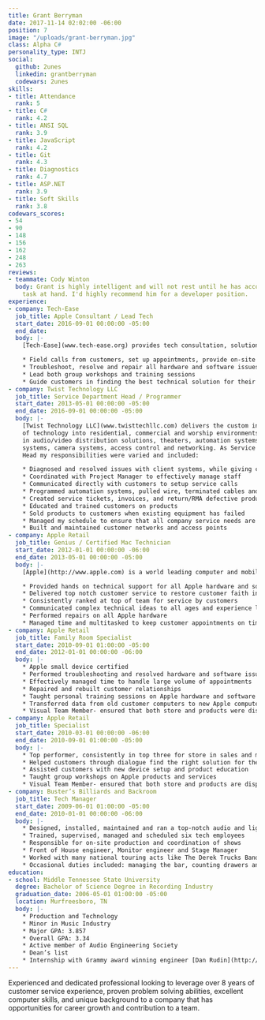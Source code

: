 ```yaml
---
title: Grant Berryman
date: 2017-11-14 02:02:00 -06:00
position: 7
image: "/uploads/grant-berryman.jpg"
class: Alpha C#
personality_type: INTJ
social:
  github: 2unes
  linkedin: grantberryman
  codewars: 2unes
skills:
- title: Attendance
  rank: 5
- title: C#
  rank: 4.2
- title: ANSI SQL
  rank: 3.9
- title: JavaScript
  rank: 4.2
- title: Git
  rank: 4.3
- title: Diagnostics
  rank: 4.7
- title: ASP.NET
  rank: 3.9
- title: Soft Skills
  rank: 3.8
codewars_scores:
- 54
- 90
- 148
- 156
- 162
- 248
- 263
reviews:
- teammate: Cody Winton
  body: Grant is highly intelligent and will not rest until he has accomplished the
    task at hand. I'd highly recommend him for a developer position.
experience:
- company: Tech-Ease
  job_title: Apple Consultant / Lead Tech
  start_date: 2016-09-01 00:00:00 -05:00
  end_date: 
  body: |-
    [Tech-Ease](www.tech-ease.org) provides tech consultation, solutions, training and repairs for all Apple products. As Lead Tech, I am an independent contractor and work with minimal oversight. My duties include:

    * Field calls from customers, set up appointments, provide on-site personal or business consultation and expertise
    * Troubleshoot, resolve and repair all hardware and software issues on all Apple products
    * Lead both group workshops and training sessions
    * Guide customers in finding the best technical solution for their needs
- company: Twist Technology LLC
  job_title: Service Department Head / Programmer
  start_date: 2013-05-01 00:00:00 -05:00
  end_date: 2016-09-01 00:00:00 -05:00
  body: |-
    [Twist Technology LLC](www.twisttechllc.com) delivers the custom integration
    of technology into residential, commercial and worship environments. Twist specializes
    in audio/video distribution solutions, theaters, automation systems, lighting
    systems, camera systems, access control and networking. As Service Department
    Head my responsibilities were varied and included:

    * Diagnosed and resolved issues with client systems, while giving customers a second to none experience
    * Coordinated with Project Manager to effectively manage staff
    * Communicated directly with customers to setup service calls
    * Programmed automation systems, pulled wire, terminated cables and field engineered solutions
    * Created service tickets, invoices, and return/RMA defective products
    * Educated and trained customers on products
    * Sold products to customers when existing equipment has failed
    * Managed my schedule to ensure that all company service needs are met in a timely manner
    * Built and maintained customer networks and access points
- company: Apple Retail
  job_title: Genius / Certified Mac Technician
  start_date: 2012-01-01 00:00:00 -06:00
  end_date: 2013-05-01 00:00:00 -05:00
  body: |-
    [Apple](http://www.apple.com) is a world leading computer and mobile device manufacturer that sells and services their products through Apple Retail stores. As a Genius my duties included:

    * Provided hands on technical support for all Apple hardware and software
    * Delivered top notch customer service to restore customer faith in Apple
    * Consistently ranked at top of team for service by customers
    * Communicated complex technical ideas to all ages and experience levels
    * Performed repairs on all Apple hardware
    * Managed time and multitasked to keep customer appointments on time in fast paced, time sensitive environment
- company: Apple Retail
  job_title: Family Room Specialist
  start_date: 2010-09-01 01:00:00 -05:00
  end_date: 2012-01-01 00:00:00 -06:00
  body: |-
    * Apple small device certified
    * Performed troubleshooting and resolved hardware and software issues on Apple mobile devices
    * Effectively managed time to handle large volume of appointments
    * Repaired and rebuilt customer relationships
    * Taught personal training sessions on Apple hardware and software
    * Transferred data from old customer computers to new Apple computer
    * Visual Team Member- ensured that both store and products were displayed according to Apple’s standards, worked after hours to change displays, updated storefront windows, image products with updated software, setup for product launches and restock
- company: Apple Retail
  job_title: Specialist
  start_date: 2010-03-01 00:00:00 -06:00
  end_date: 2010-09-01 01:00:00 -05:00
  body: |-
    * Top performer, consistently in top three for store in sales and metrics
    * Helped customers through dialogue find the right solution for their needs
    * Assisted customers with new device setup and product education
    * Taught group workshops on Apple products and services
    * Visual Team Member- ensured that both store and products are displayed according to Apple’s standards, worked after hours to change displays, updated storefront windows, image products with updated software, setup for product launches and restock
- company: Buster’s Billiards and Backroom
  job_title: Tech Manager
  start_date: 2009-06-01 01:00:00 -05:00
  end_date: 2010-01-01 00:00:00 -06:00
  body: |-
    * Designed, installed, maintained and ran a top-notch audio and lighting system for 1000 capacity venue
    * Trained, supervised, managed and scheduled six tech employees
    * Responsible for on-site production and coordination of shows
    * Front of House engineer, Monitor engineer and Stage Manager
    * Worked with many national touring acts like The Derek Trucks Band, Blues Traveler, Silversun Pickups, Cage The Elephant, etc.
    * Occasional duties included: managing the bar, counting drawers and cash drops
education:
- school: Middle Tennessee State University
  degree: Bachelor of Science Degree in Recording Industry
  graduation_date: 2006-05-01 01:00:00 -05:00
  location: Murfreesboro, TN
  body: |-
    * Production and Technology
    * Minor in Music Industry
    * Major GPA: 3.857
    * Overall GPA: 3.34
    * Active member of Audio Engineering Society
    * Dean’s list
    * Internship with Grammy award winning engineer [Dan Rudin](http://www.danrudin.com).
---
```


Experienced and dedicated professional looking to leverage over 8 years of customer service experience, proven problem solving abilities, excellent computer skills, and unique background to a company that has opportunities for career growth and contribution to a team.